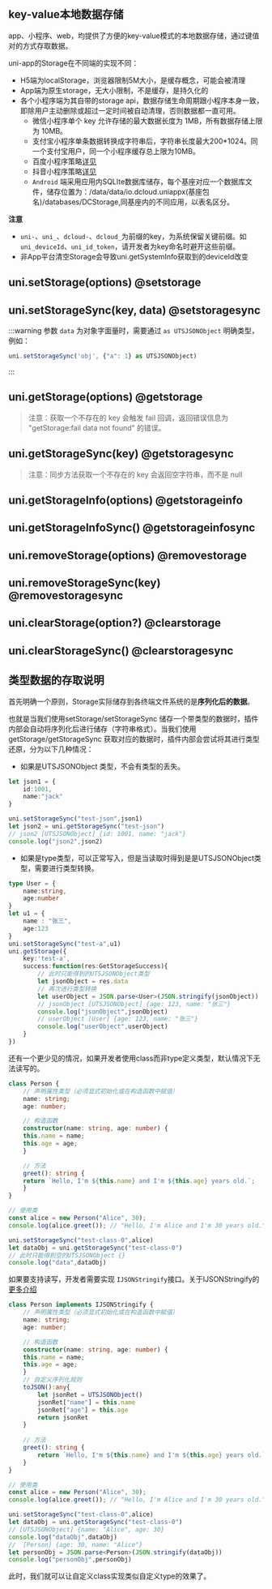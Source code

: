## key-value本地数据存储

app、小程序、web，均提供了方便的key-value模式的本地数据存储，通过键值对的方式存取数据。

uni-app的Storage在不同端的实现不同：
- H5端为localStorage，浏览器限制5M大小，是缓存概念，可能会被清理
- App端为原生storage，无大小限制，不是缓存，是持久化的
- 各个小程序端为其自带的storage api，数据存储生命周期跟小程序本身一致，即除用户主动删除或超过一定时间被自动清理，否则数据都一直可用。
	* 微信小程序单个 key 允许存储的最大数据长度为 1MB，所有数据存储上限为 10MB。
	* 支付宝小程序单条数据转换成字符串后，字符串长度最大200*1024。同一个支付宝用户，同一个小程序缓存总上限为10MB。
	* 百度小程序策略[详见](https://smartprogram.baidu.com/docs/develop/api/storage/save_process/)
	* 抖音小程序策略[详见](https://developer.open-douyin.com/docs/resource/zh-CN/mini-app/develop/api/data-caching/tt-get-storage)
	* `Android` 端采用应用内SQLIte数据库储存，每个基座对应一个数据库文件，储存位置为：/data/data/io.dcloud.uniappx(基座包名)/databases/DCStorage,同基座内的不同应用，以表名区分。

**注意**
- `uni-`、`uni_`、`dcloud-`、`dcloud_`为前缀的key，为系统保留关键前缀。如`uni_deviceId`、`uni_id_token`，请开发者为key命名时避开这些前缀。
- 非App平台清空Storage会导致uni.getSystemInfo获取到的deviceId改变

## uni.setStorage(options) @setstorage

<!-- UTSAPIJSON.setStorage.description -->

<!-- UTSAPIJSON.setStorage.compatibility -->

<!-- UTSAPIJSON.setStorage.param -->

<!-- UTSAPIJSON.setStorage.returnValue -->

<!-- UTSAPIJSON.setStorage.example -->

<!-- UTSAPIJSON.setStorage.tutorial -->

## uni.setStorageSync(key, data) @setstoragesync

<!-- UTSAPIJSON.setStorageSync.description -->

<!-- UTSAPIJSON.setStorageSync.compatibility -->

<!-- UTSAPIJSON.setStorageSync.param -->

:::warning
参数 `data` 为对象字面量时，需要通过 `as UTSJSONObject` 明确类型，例如：
```js
uni.setStorageSync('obj', {"a": 1} as UTSJSONObject)
```
:::

<!-- UTSAPIJSON.setStorageSync.returnValue -->

<!-- UTSAPIJSON.setStorageSync.example -->

<!-- UTSAPIJSON.setStorageSync.tutorial -->

## uni.getStorage(options) @getstorage

<!-- UTSAPIJSON.getStorage.description -->

<!-- UTSAPIJSON.getStorage.compatibility -->

<!-- UTSAPIJSON.getStorage.param -->

<!-- UTSAPIJSON.getStorage.returnValue -->

<!-- UTSAPIJSON.getStorage.example -->

<!-- UTSAPIJSON.getStorage.tutorial -->




> 注意：获取一个不存在的 key 会触发 fail 回调，返回错误信息为 "getStorage:fail data not found" 的错误。

## uni.getStorageSync(key) @getstoragesync

<!-- UTSAPIJSON.getStorageSync.description -->

<!-- UTSAPIJSON.getStorageSync.compatibility -->

<!-- UTSAPIJSON.getStorageSync.param -->

<!-- UTSAPIJSON.getStorageSync.returnValue -->

<!-- UTSAPIJSON.getStorageSync.example -->

<!-- UTSAPIJSON.getStorageSync.tutorial -->

> 注意：同步方法获取一个不存在的 key 会返回空字符串，而不是 null

## uni.getStorageInfo(options) @getstorageinfo

<!-- UTSAPIJSON.getStorageInfo.description -->

<!-- UTSAPIJSON.getStorageInfo.compatibility -->

<!-- UTSAPIJSON.getStorageInfo.param -->

<!-- UTSAPIJSON.getStorageInfo.returnValue -->

<!-- UTSAPIJSON.getStorageInfo.example -->

<!-- UTSAPIJSON.getStorageInfo.tutorial -->

## uni.getStorageInfoSync() @getstorageinfosync

<!-- UTSAPIJSON.getStorageInfoSync.description -->

<!-- UTSAPIJSON.getStorageInfoSync.compatibility -->

<!-- UTSAPIJSON.getStorageInfoSync.param -->

<!-- UTSAPIJSON.getStorageInfoSync.returnValue -->

<!-- UTSAPIJSON.getStorageInfoSync.example -->

<!-- UTSAPIJSON.getStorageInfoSync.tutorial -->

## uni.removeStorage(options) @removestorage

<!-- UTSAPIJSON.removeStorage.description -->

<!-- UTSAPIJSON.removeStorage.compatibility -->

<!-- UTSAPIJSON.removeStorage.param -->

<!-- UTSAPIJSON.removeStorage.returnValue -->

<!-- UTSAPIJSON.removeStorage.example -->

<!-- UTSAPIJSON.removeStorage.tutorial -->

## uni.removeStorageSync(key) @removestoragesync

<!-- UTSAPIJSON.removeStorageSync.description -->

<!-- UTSAPIJSON.removeStorageSync.compatibility -->

<!-- UTSAPIJSON.removeStorageSync.param -->

<!-- UTSAPIJSON.removeStorageSync.returnValue -->

<!-- UTSAPIJSON.removeStorageSync.example -->

<!-- UTSAPIJSON.removeStorageSync.tutorial -->

## uni.clearStorage(option?) @clearstorage

<!-- UTSAPIJSON.clearStorage.description -->

<!-- UTSAPIJSON.clearStorage.compatibility -->

<!-- UTSAPIJSON.clearStorage.param -->

<!-- UTSAPIJSON.clearStorage.returnValue -->

<!-- UTSAPIJSON.clearStorage.example -->

<!-- UTSAPIJSON.clearStorage.tutorial -->

## uni.clearStorageSync() @clearstoragesync

<!-- UTSAPIJSON.clearStorageSync.description -->

<!-- UTSAPIJSON.clearStorageSync.compatibility -->

<!-- UTSAPIJSON.clearStorageSync.param -->

<!-- UTSAPIJSON.clearStorageSync.returnValue -->

<!-- UTSAPIJSON.clearStorageSync.example -->

<!-- UTSAPIJSON.clearStorageSync.tutorial -->

<!-- UTSAPIJSON.storage.example -->

<!-- UTSAPIJSON.general_type.name -->

<!-- UTSAPIJSON.general_type.param -->


## 类型数据的存取说明

首先明确一个原则，Storage实际储存到各终端文件系统的是**序列化后的数据**。 

也就是当我们使用setStorage/setStorageSync 储存一个带类型的数据时，插件内部会自动将序列化后进行储存（字符串格式）。当我们使用 getStorage/getStorageSync 获取对应的数据时，插件内部会尝试将其进行类型还原，分为以下几种情况：


+ 如果是UTSJSONObject 类型，不会有类型的丢失。

```ts
let json1 = {
	id:1001,
	name:"jack"
}

uni.setStorageSync("test-json",json1)
let json2 = uni.getStorageSync("test-json")
// json2 ‍[⁠UTSJSONObject⁠]‍ {id: 1001, name: "jack"}
console.log("json2",json2)
```

+ 如果是type类型，可以正常写入，但是当读取时得到是是UTSJSONObject类型，需要进行类型转换。

```ts
type User = {
	name:string,
	age:number
}
let u1 = {
	name : "张三",
	age:123
}
uni.setStorageSync("test-a",u1)
uni.getStorage({
	key:'test-a',
	success:function(res:GetStorageSuccess){
		// 此时只能得到的UTSJSONObject类型
		let jsonObject = res.data
		// 再次进行类型转换
		let userObject = JSON.parse<User>(JSON.stringify(jsonObject))
		// jsonObject ‍[⁠UTSJSONObject⁠]‍ {age: 123, name: "张三"}
		console.log("jsonObject",jsonObject)
		// userObject ‍[⁠User⁠]‍ {age: 123, name: "张三"}
		console.log("userObject",userObject)
	}
})
```

还有一个更少见的情况，如果开发者使用class而非type定义类型，默认情况下无法读写的。

```ts
class Person {
	// 声明属性类型（必须显式初始化或在构造函数中赋值）
	name: string;
	age: number;

	// 构造函数
	constructor(name: string, age: number) {
	this.name = name;
	this.age = age;
	}

	// 方法
	greet(): string {
	return `Hello, I'm ${this.name} and I'm ${this.age} years old.`;
	}
}

// 使用类
const alice = new Person("Alice", 30);
console.log(alice.greet()); // "Hello, I'm Alice and I'm 30 years old."

uni.setStorageSync("test-class-0",alice)
let dataObj = uni.getStorageSync("test-class-0")
// 此时只能得到空的UTSJSONObject {}
console.log("data",dataObj)
```

如果要支持读写，开发者需要实现 `IJSONStringify`接口。关于IJSONStringify的[更多介绍](https://doc.dcloud.net.cn/uni-app-x/uts/buildin-object-api/json.html)

```ts
class Person implements IJSONStringify {
	// 声明属性类型（必须显式初始化或在构造函数中赋值）
	name: string;
	age: number;	  

	// 构造函数
	constructor(name: string, age: number) {
	this.name = name;
	this.age = age;
	}
	// 自定义序列化规则
	toJSON():any{
		let jsonRet = UTSJSONObject()
		jsonRet["name"] = this.name
		jsonRet["age"] = this.age
		return jsonRet
	}
	
	// 方法
	greet(): string {
		return `Hello, I'm ${this.name} and I'm ${this.age} years old.`;
	}
}

// 使用类
const alice = new Person("Alice", 30);
console.log(alice.greet()); // "Hello, I'm Alice and I'm 30 years old."

uni.setStorageSync("test-class-0",alice)
let dataObj = uni.getStorageSync("test-class-0")
// [⁠UTSJSONObject⁠]‍ {name: "Alice", age: 30}
console.log("dataObj",dataObj)
//  ‍[⁠Person⁠]‍ {age: 30, name: "Alice"}
let personObj = JSON.parse<Person>(JSON.stringify(dataObj))
console.log("personObj",personObj)

```

此时，我们就可以让自定义class实现类似自定义type的效果了。


